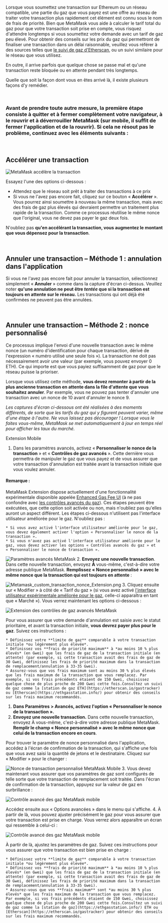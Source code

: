 Lorsque vous soumettez une transaction sur Ethereum ou un réseau compatible, une partie du gaz que vous payez est une offre au réseau de traiter votre transaction plus rapidement cet élément est connu sous le nom de frais de priorité. Bien que MetaMask vous aide à calculer le tarif total du gaz pour que votre transaction soit prise en compte, vous risquez d'attendre longtemps si vous soumettez votre demande avec un tarif de gaz peu élevé. Pour obtenir des conseils sur les prix du gaz qui permettront de finaliser une transaction dans un délai raisonnable, veuillez vous référer à des sources telles que [le suivi de gaz d'Etherscan](https://etherscan.io/gastracker), ou un suivi similaire pour le réseau que vous utilisez.


En outre, il arrive parfois que quelque chose se passe mal et qu'une transaction reste bloquée ou en attente pendant très longtemps.


Quelle que soit la façon dont vous en êtes arrivé là, il existe plusieurs façons d'y remédier.


 


### Avant de prendre toute autre mesure, la première étape consiste à quitter et à fermer complètement votre navigateur, à le rouvrir et à déverrouiller MetaMask (sur mobile, il suffit de fermer l'application et de la rouvrir). Si cela ne résout pas le problème, continuez avec les éléments suivants :


 


**Accélérer une transaction**
-----------------------------


![MetaMask accélère la transaction](https://support.metamask.io/hc/article_attachments/12927043481371)


Essayez l'une des options ci-dessous :


* Attendez que le réseau soit prêt à traiter des transactions à ce prix
* Si vous ne l'avez pas encore fait, cliquez sur ce bouton « **Accélérer** ». Vous pourrez ainsi soumettre à nouveau la même transaction, mais avec des frais de gaz plus élevés qui devraient permettre un traitement plus rapide de la transaction. Comme ce processus réutilise le même nonce que l'original, vous ne devez pas payer le gaz deux fois.


N'oubliez pas **qu'en accélérant la transaction, vous augmentez le montant que vous dépensez pour la transaction**.


 


**Annuler une transaction – Méthode 1 : annulation dans l'application**
-----------------------------------------------------------------------


Si vous ne l'avez pas encore fait pour annuler la transaction, sélectionnez simplement « **Annuler** » comme dans la capture d'écran ci-dessus. Veuillez noter **qu'une annulation ne peut être *tentée* que si la transaction est toujours en attente sur le réseau.** Les transactions qui ont déjà été confirmées ne peuvent pas être annulées.


 


**Annuler une transaction – Méthode 2 : nonce personnalisé**
------------------------------------------------------------


Ce processus implique l'envoi d'une nouvelle transaction avec le même nonce (un numéro d'identification pour chaque transaction, dérivé de l'expression « numéro utilisé une seule fois »). La transaction ne doit pas nécessairement avoir une valeur (par exemple, vous pouvez envoyer 0 ETH). Ce qui importe est que vous payiez suffisamment de gaz pour que le réseau puisse la prioriser.


Lorsque vous utilisez cette méthode, **vous devez remonter à partir de la plus ancienne transaction en attente dans la file d'attente que vous souhaitez annuler**. Par exemple, vous ne pouvez pas tenter d'annuler une transaction avec un nonce de 10 avant d'annuler le nonce 9.


*Les captures d'écran ci-dessous ont été réalisées à des moments différents, de sorte que les tarifs du gaz qui y figurent peuvent varier, même d'une étape à l'autre. Ne vous laissez pas décourager ! Lorsque vous le faites vous-même, MetaMask se met automatiquement à jour en temps réel pour afficher les taux du marché.*




Extension Mobile


1. Dans les paramètres avancés, activez « **Personnaliser le nonce de la transaction** » et « **Contrôles de gaz avancés** ». Cette dernière vous permettra de manipuler le gaz que vous payez et de vous assurer que votre transaction d'annulation est traitée avant la transaction initiale que vous voulez annuler.



#### Remarque :


MetaMask Extension dispose actuellement d'une fonctionnalité expérimentale disponible appelée [Enhanced Gas Fee UI](https://metamask.io/1559/) (à ne pas confondre avec [les contrôles avancés du gaz](https://support.metamask.io/hc/en-us/articles/360022895972)). Ces étapes peuvent être exécutées, que cette option soit activée ou non, mais n'oubliez pas qu'elles auront un aspect différent. Les étapes ci-dessous n'utilisent pas l'interface utilisateur améliorée pour le gaz. N'oubliez pas :



	* Si vous avez activé l'interface utilisateur améliorée pour le gaz, vous devez également activer l'option « Personnaliser le nonce de la transaction ».
	* Si vous n'avez pas activé l'interface utilisateur améliorée pour le gaz, vous devez activer les options « Contrôles avancés du gaz » et « Personnaliser le nonce de transaction ».

![Paramètres avancés MetaMask](https://support.metamask.io/hc/article_attachments/12927064113947)
2. **Envoyez une nouvelle transaction**. Dans cette nouvelle transaction, envoyez **À** vous-même, c'est-à-dire votre adresse publique MetaMask. **Remplissez « Nonce personnalisé » avec le même nonce que la transaction qui est toujours en attente** :


![Metamask_custom_transaction_nonce_Extension.png](https://support.metamask.io/hc/article_attachments/12927064259483)
3. Cliquez ensuite sur « Modifier » à côté de « Tarif du gaz » (si vous avez activé [l'interface utilisateur expérimentale améliorée pour le gaz](https://support.metamask.io/hc/en-us/articles/360022895972-Using-advanced-gas-controls#:~:text=%C2%A0-,Enhanced%20Gas%20UI,-Since%20the%20introduction), celle-ci apparaîtra en tant que « Marché »). Vous verrez maintenant les options ci-dessous :


![Extension des contrôles de gaz avancés MetaMask](https://support.metamask.io/hc/article_attachments/12927065407515)


Pour vous assurer que votre demande d'annulation est saisie avec le statut prioritaire, et avant la transaction initiale, **vous devrez payer plus pour le gaz**. Suivez ces instructions :


	* Définissez votre **limite de gaz** comparable à votre transaction initiale *ou légèrement plus élevée*.
	* Définissez vos **frais de priorité maximum** à *au moins 10 % plus élevés* (en Gwei) que les frais de gaz de la transaction initiale (en attente) (par exemple, si cette transaction avait des frais de gaz de 30 Gwei, définissez les frais de priorité maximum dans la transaction de remplacement/annulation à 33-35 Gwei).
	* Assurez-vous que vos frais maximum sont au moins 30 % plus élevés que les frais maximum de la transaction que vous remplacez. Par exemple, si vos frais précédents étaient de 150 Gwei, choisissez quelque chose de plus proche de 200 Gwei cette fois.Consultez un suivi de gaz comme la [station de gaz ETH](https://etherscan.io/gastracker) ou [Etherscan](https://ethgasstation.info/) pour obtenir des conseils sur les frais maximum recommandés.




1. **Dans Paramètres > Avancés, activez l'option « Personnaliser le nonce de la transaction ».**
2. **Envoyez une nouvelle transaction.** Dans cette nouvelle transaction, envoyez À vous-même, c'est-à-dire votre adresse publique MetaMask. **Remplir le champ « Nonce personnalisé » avec le même nonce que celui de la transaction encore en cours**.


Pour trouver le paramètre de nonce personnalisé dans l'application, accédez à l'écran de confirmation de la transaction, qui s'affiche une fois que vous avez saisi la quantité de jetons et le destinataire. Cliquez sur « Modifier » pour le changer :


![Nonce de transaction personnalisé MetaMask Mobile](https://support.metamask.io/hc/article_attachments/12927068442907)
3. Vous devez maintenant vous assurer que vos paramètres de gaz sont configurés de telle sorte que votre transaction de remplacement soit traitée. Dans l'écran de confirmation de la transaction, appuyez sur la valeur de gaz en surbrillance :


![Contrôle avancé des gaz MetaMask mobile](https://support.metamask.io/hc/article_attachments/12927041593755)


Accédez ensuite aux « Options avancées » dans le menu qui s'affiche.
4. À partir de là, vous pouvez ajuster précisément le gaz pour vous assurer que votre transaction est prise en charge. Vous verrez alors apparaître un écran qui ressemble à celui-ci :


![Contrôle avancé des gaz MetaMask mobile](https://support.metamask.io/hc/article_attachments/12927063201691)


À partir de là, ajustez les paramètres de gaz. Suivez ces instructions pour vous assurer que votre transaction est bien prise en charge :


	* Définissez votre **limite de gaz** comparable à votre transaction initiale *ou légèrement plus élevée*.
	* Définissez vos **frais de priorité maximum** à *au moins 10 % plus élevés* (en Gwei) que les frais de gaz de la transaction initiale (en attente) (par exemple, si cette transaction avait des frais de gaz de 30 Gwei, définissez les frais de priorité maximum dans la transaction de remplacement/annulation à 33-35 Gwei).
	* Assurez-vous que vos **frais maximum** sont *au moins 30 % plus élevés* que les frais maximum de la transaction que vous remplacez. Par exemple, si vos frais précédents étaient de 150 Gwei, choisissez quelque chose de plus proche de 200 Gwei cette fois.Consultez un suivi de gaz comme la [station de gaz](https://ethgasstation.info/) ETH ou [Etherscan](https://etherscan.io/gastracker) pour obtenir des conseils sur les frais maximum recommandés.



